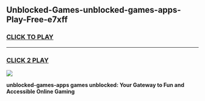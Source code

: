 
## Unblocked-Games-unblocked-games-apps-Play-Free-e7xff
<h3>
<a href="https://premium76.site?title=unblocked-games-apps&ref=17A">CLICK TO PLAY</a></h3>
<hr>

<h3>
<a href="https://premium76.site?title=unblocked-games-apps&ref=17A">CLICK 2 PLAY</a>
  
</h3>

<a href="https://premium76.site?title=unblocked-games-apps&ref=17A"><img src="https://clearcache.store/games.png"></a>


**unblocked-games-apps games unblocked: Your Gateway to Fun and Accessible Online Gaming**
